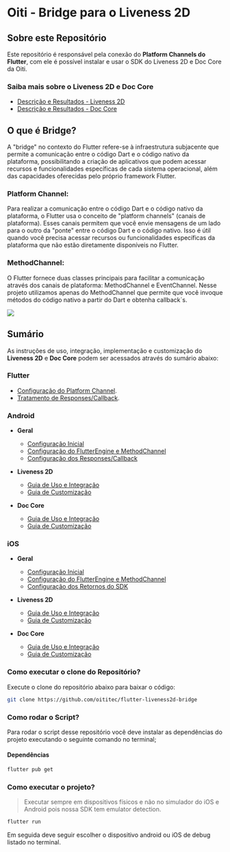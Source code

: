 # Oiti - Bridge para o Liveness 2D

## Sobre este Repositório

Este repositório é responsável pela conexão do **Platform Channels do Flutter**, com ele é possível instalar e usar o SDK do Liveness 2D e Doc Core da Oiti.

### Saiba mais sobre o Liveness 2D e Doc Core

- [Descrição e Resultados - Liveness 2D](https://github.com/oititec/liveness-ios-sdk/blob/main/Documentation/Liveness2D/Liveness2D-Description.md)
- [Descrição e Resultados - Doc Core](https://github.com/oititec/liveness-ios-sdk/blob/main/Documentation/Liveness2D/Documentoscopy-Description.md)

## O que é Bridge?

A "bridge" no contexto do Flutter refere-se à infraestrutura subjacente que permite a comunicação entre o código Dart e o código nativo da plataforma, possibilitando a criação de aplicativos que podem acessar recursos e funcionalidades específicas de cada sistema operacional, além das capacidades oferecidas pelo próprio framework Flutter.

### Platform Channel:

Para realizar a comunicação entre o código Dart e o código nativo da plataforma, o Flutter usa o conceito de "platform channels" (canais de plataforma). Esses canais permitem que você envie mensagens de um lado para o outro da "ponte" entre o código Dart e o código nativo. Isso é útil quando você precisa acessar recursos ou funcionalidades específicas da plataforma que não estão diretamente disponíveis no Flutter.

### MethodChannel:

O Flutter fornece duas classes principais para facilitar a comunicação através dos canais de plataforma: MethodChannel e EventChannel. Nesse projeto utilizamos apenas do MethodChannel que permite que você invoque métodos do código nativo a partir do Dart e obtenha callback`s.

<p style="align:center;">
 <img src="https://miro.medium.com/v2/0*33bydz0LNvKaJ4kY.png"/>
</p>

## Sumário

As instruções de uso, integração, implementação e customização do **Liveness 2D** e **Doc Core** podem ser acessados através do sumário abaixo:

### Flutter

- [Configuração do Platform Channel](documentation/flutter/platform_channel_config.md).
- [Tratamento de Responses/Callback](documentation/flutter/callback.md).

### Android

- **Geral**
    - [Configuração Inicial](documentation/android/initial_config.md)
    - [Configuração do FlutterEngine e MethodChannel](documentation/android/flutter_engine_config.md)
    - [Configuração dos Responses/Callback](documentation/android/callback.md)

- **Liveness 2D**
    - [Guia de Uso e Integração](https://github.com/oititec/liveness-android-sdk/blob/main/Documentation/Liveness-Usage.md)
    - [Guia de Customização](https://github.com/oititec/liveness-android-sdk/blob/main/Documentation/Liveness-CustomView.md)

- **Doc Core**
    - [Guia de Uso e Integração](https://github.com/oititec/liveness-android-sdk/blob/main/Documentation/Documentscopy-Usage.md)
    - [Guia de Customização](https://github.com/oititec/liveness-android-sdk/blob/main/Documentation/Documentscopy-CustomView.md)

### iOS

- **Geral**
    - [Configuração Inicial](documentation/ios/initial_config.md)
    - [Configuração do FlutterEngine e MethodChannel](documentation/ios/flutter_engine_config.md)
    - [Configuração dos Retornos do SDK](documentation/ios/callback.md)

- **Liveness 2D**
    - [Guia de Uso e Integração](https://github.com/oititec/liveness-ios-sdk/blob/main/Documentation/Liveness3D/Liveness3D-Usage.md)
    - [Guia de Customização](https://github.com/oititec/liveness-ios-sdk/blob/main/Documentation/Liveness2D/FaceCaptcha-CustomView.md)

- **Doc Core**
    - [Guia de Uso e Integração](https://github.com/oititec/liveness-ios-sdk/blob/main/Documentation/Liveness2D/Documentscopy-Usage.md)
    - [Guia de Customização](https://github.com/oititec/liveness-ios-sdk/blob/main/Documentation/Liveness2D/Documentscopy-CustomView.md)

### Como executar o clone do Repositório?

Execute o clone do repositório abaixo para baixar o código:

```sh
git clone https://github.com/oititec/flutter-liveness2d-bridge
```

### Como rodar o Script?

Para rodar o script desse repositório você deve instalar as dependências do projeto executando o seguinte comando no terminal;

#### Dependências

```sh
flutter pub get
```

### Como executar o projeto?

> Executar sempre em dispositivos físicos e não no simulador do iOS e Android pois nossa SDK tem emulator detection.

```sh
flutter run
```

Em seguida deve seguir escolher o dispositivo android ou iOS de debug listado no terminal.

